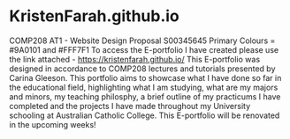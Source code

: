 # KristenFarah.github.io
COMP208 AT1 - Website Design Proposal S00345645 
Primary Colours = #9A0101 and #FFF7F1
To access the E-portfolio I have created please use the link attached - https://kristenfarah.github.io/ 
This E-portfolio was designed in accordance to COMP208 lectures and tutorials presented by Carina Gleeson. This portfolio aims to showcase what I have done so far in the educational field, highlighting what I am studying, what are my majors and minors, my teaching philosphy, a brief outline of my practicums I have completed and the projects I have made throughout my University schooling at Australian Catholic College. This E-portfolio will be renovated in the upcoming weeks!
